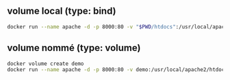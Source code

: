 ## volume local (type: bind)
```bash
docker run --name apache -d -p 8000:80 -v "$PWD/htdocs":/usr/local/apache2/htdocs httpd:2.4-alpine
```

## volume nommé (type: volume)
```bash
docker volume create demo
docker run --name apache -d -p 8000:80 -v demo:/usr/local/apache2/htdocs httpd:2.4-alpine
```